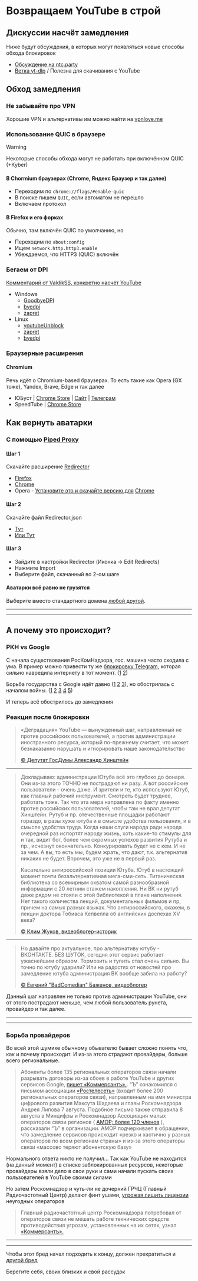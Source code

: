 # Возвращаем YouTube в строй

## Дискуссии насчёт замедления

Ниже будут обсуждения, в которых могут появляться новые способы обхода блокировок

- [Обсуждение на ntc.party](https://ntc.party/t/%D0%BE%D0%B1%D1%81%D1%83%D0%B6%D0%B4%D0%B5%D0%BD%D0%B8%D0%B5-%D0%B7%D0%B0%D0%BC%D0%B5%D0%B4%D0%BB%D0%B5%D0%BD%D0%B8%D0%B5-youtube-%D0%B2-%D1%80%D0%BE%D1%81%D1%81%D0%B8%D0%B8/8074)
- [Ветка yt-dlp](https://github.com/yt-dlp/yt-dlp/issues/10443) / Полезна для скачивания с YouTube

## Обход замедления

### Не забывайте про VPN

Хорошие VPN и альтернативы им можно найти на [vpnlove.me](https://storage.googleapis.com/vpnlove/index.html#)

### Использование QUIC в браузере

> [!WARNING]
> Некоторые способы обхода могут не работать при включённом QUIC (+Kyber)

#### В Chormium браузерах (Chrome, Яндекс Браузер и так далее)

- Переходим по `chrome://flags/#enable-quic`
- В поиске пишем `QUIC`, если автоматом не перешло
- Включаем протокол

#### В Firefox и его форках

Обычно, там включён QUIC по умолчанию, но

- Переходим по `about:config`
- Ищем `network.http.http3.enable`
- Убеждаемся, что HTTP3 (QUIC) включён

### Бегаем от DPI

[Комментарий от ValdikSS, конкретно насчёт YouTube](https://github.com/yt-dlp/yt-dlp/issues/10443#issuecomment-2248940967)

- Windows
  - [GoodbyeDPI](https://github.com/ValdikSS/GoodbyeDPI)
  - [byedpi](https://github.com/hufrea/byedpi)
  - [zapret](https://github.com/bol-van/zapret)
- Linux
  - [youtubeUnblock](https://github.com/Waujito/youtubeUnblock)
  - [zapret](https://github.com/bol-van/zapret)
  - [byedpi](https://github.com/hufrea/byedpi)

### Браузерные расширения

#### Chromium

Речь идёт о Chromium-based браузерах. То есть такие как Opera (GX тоже), Yandex, Brave, Edge и так далее

- ЮБуст | [Chrome Store](https://chromewebstore.google.com/detail/%D1%8E%D0%B1%D1%83%D1%81%D1%82-%D1%83%D1%81%D0%BA%D0%BE%D1%80%D0%B5%D0%BD%D0%B8%D0%B5-youtube-%D1%8E/pfpolingmjapeepkjhnimfaofmlhhfbf) | [Сайт](https://uboo.st) | [Телеграм](https://t.me/uboostrussia)
- SpeedTube | [Chrome Store](https://chromewebstore.google.com/detail/speedtube-%D0%BE%D0%B1%D0%BE%D0%B9%D1%82%D0%B8-%D0%B7%D0%B0%D0%BC%D0%B5%D0%B4%D0%BB%D0%B5%D0%BD/khpkadmigccakicajloljbckokgnknkp)

## Как вернуть аватарки

### С помощью [Piped Proxy](https://github.com/TeamPiped/piped-proxy)

#### Шаг 1

Скачайте расширение [Redirector](https://github.com/einaregilsson/Redirector)

- [Firefox](https://addons.mozilla.org/ru/firefox/addon/redirector/)
- [Chrome](https://chrome.google.com/webstore/detail/redirector/ocgpenflpmgnfapjedencafcfakcekcd)
- Opera - [Установите это и скачайте версию для](https://addons.opera.com/en/extensions/details/install-chrome-extensions/) [Chrome](https://chrome.google.com/webstore/detail/redirector/ocgpenflpmgnfapjedencafcfakcekcd)

#### Шаг 2

Скачайте файл Redirector.json

- [Тут](https://raw.githubusercontent.com/NoPlagiarism/UnblockYouTubeRU/master/Redirector.json)
- [Или Тут](https://github.com/NoPlagiarism/UnblockYouTubeRU/releases/download/V0.0.1/Redirector.json)

#### Шаг 3

- Зайдите в настройки Redirector (Иконка -> Edit Redirects)
- Нажмите Import
- Выберите файл, скачанный во 2-ом шаге

#### Аватарки всё равно не грузятся

Выберите вместо стандартного домена [любой другой](https://github.com/NoPlagiarism/instances-list/tree/master/instances/youtube/piped-proxy#readme).

---
---

## А почему это происходит?

### РКН vs Google

С начала существования РосКомНадзора, гос. машина часто сходила с ума. В пример можно привести ту же [блокировку Telegram](http://tass.ru/ekonomika/5129977), которая сильно навредила интернету в тот момент. ([1](https://www.gazeta.ru/business/2018/04/20/11722969.shtml) [2](https://usher2.club/articles/google-ban))

Борьба государства с Google идёт давно ([1](https://roskomsvoboda.org/en/post/rkn-protokol-google-242) [2](https://roskomsvoboda.org/en/post/amersocseti-ignotyat-rkn) [3](https://www.bbc.com/russian/news-57231773)), но обострилась с началом войны. ([1](https://www.forbes.ru/tekhnologii/459521-roskomnadzor-obvinil-youtube-v-dejstviah-terroristiceskogo-haraktera) [2](https://www.rbc.ru/rbcfreenews/669645689a7947fa4ca5cf2b) [3](https://www.interfax.ru/russia/937201) [4](https://www.interfax.ru/russia/937201) [5](https://www.reuters.com/technology/google-pauses-all-ad-sales-russia-2022-03-04))

И теперь всё обострилось до замедления

### Реакция после блокировки

> «Деградация» YouTube — вынужденный шаг, направленный не против российских пользователей, а против администрации иностранного ресурса, который по-прежнему считает, что может безнаказанно нарушать и игнорировать наше законодательство
>
> [:copyright: Депутат ГосДумы Александр Хинштейн](https://t.me/Hinshtein/7276)
---
> Докладываю: администрации Ютуба всё это глубоко до фонаря. Они из-за этого ТОЧНО не пострадают ни разу. А вот российские пользователи - очень даже. И зрители и те, кто используют Ютуб, как главный рабочий инструмент. Смотреть будет труднее, работать тоже.
> Так что эта мера направлена по факту именно против российских пользователей, чтобы там не врал депутат Хинштейн.
> Рутуб и пр. отечественные площадки работают гораздо, в разы хуже ютуба и в смысле удобства пользования, и в смысле удобства труда.
> Когда наши слуги народа ради народа очередной раз испортят народу жизнь, хоть какие-то стимулы для и так, видит бог, более чем скромных успехов развития Рутуба и пр., исчезнут окончательно. Конкурировать будет не с кем. И не за чем. 
> А вы, то есть мы, будем жрать, что дают, т.к. альтернатив никаких не будет. Впрочем, это уже не в первый раз.
>
> Касательно антироссийской позиции Ютуба.
> Ютуб в настоящий момент почти безальтернативная мега-сми-сеть. Титаническая библиотека со всемирным охватом самой разнообразной информации с 20 летним стажем накопления. Ни ВК ни рутуб даже рядом не стояли с этой библиотекой в плане наполнения. Нет такого количества лекций, документальных фильмов и пр, причем на самых разных языках.
> Что антироссийского, скажем, в лекции доктора Тобиаса Кепвелла об английских доспехах XV века?
>
> [:copyright: Клим Жуков, видеоблогер-историк](https://t.me/klimzhukoff/3902)
---
> Но давайте про актуальное, про альтернативу ютубу - ВКОНТАКТЕ.
> БЕЗ ШУТОК, сегодня этот сервис работает ужаснейшим образом. Тормозить и тупить стал очень сильно. Вы точно по ютубу ударили?
> Или на радостях от новостей про замедление ютуба администрация ВК вообще забила на работу?
>
> [:copyright: Евгений "BadComedian" Баженов, видеоблогер](https://t.me/TheBadComedian/1324)

Данный шаг направлен не только против администрации YouTube, они от этого пострадают меньше, чем любой пользователь рунета, провайдер и так далее.

---
---

### Борьба провайдеров

Во всей этой шумихе обычному обывателю бывает сложно понять что, как и почему происходит. И из-за этого страдают провайдеры, больше всего региональные.

> Абоненты более 135 региональных операторов связи начали разрывать договоры из-за сбоев в работе YouTube и других сервисов Google, [пишет «Коммерсантъ».](https://www.kommersant.ru/doc/6890897). “Ъ” ознакомился с письмом ассоциации [«Ростелесеть»](https://rosteleset.ru) (входит более 200 региональных операторов связи), направленным на имя министра цифрового развития Максута Шадаева и главы Роскомнадзора Андрея Липова 7 августа. Подобное письмо также отправила 8 августа в Минцифры и Роскомнадзор Ассоциация малых операторов связи регионов ( [АМОР; более 120 членов](https://a-mor.ru) ), рассказали “Ъ” в организации. АМОР подчеркивает в обращении, что замедление сервисов происходит «резко и хаотично у разных операторов по всем регионам страны» и из-за этого операторы связи «массово теряют абонентскую базу»

Нормального ответа никто не получил... Так как YouTube не находится (на данный момент) в списке заблокированных ресурсов, некоторые провайдеры взяли дело в свои руки и сами начали пускать своих пользователей в YouTube своими силами

Но затем Роскомнадзор и чуть-ли не дочерний ГРЧЦ (Главный Радиочастотный Центр) делают финт ушами, [угрожая лишить лицензии](https://www.forbes.ru/tekhnologii/520476-uskorausim-youtube-operatoram-prigrozili-annulirovaniem-licenzii) неугодных операторов

> Главный радиочастотный центр Роскомнадзора потребовал от операторов связи не мешать работе технических средств противодействия угрозам, установленных на их сетях, узнал [«Коммерсантъ».](https://www.kommersant.ru/doc/6921420)

---
---

Чтобы этот бред начал подходить к концу, должен прекратиться и [другой бред](https://wiki2.org/ru/Вторжение_России_на_Украину_(2022))

Берегите себя, своих близких и свой рассудок
